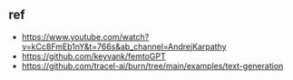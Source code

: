 ## ref

- https://www.youtube.com/watch?v=kCc8FmEb1nY&t=766s&ab_channel=AndrejKarpathy
- https://github.com/keyvank/femtoGPT
- https://github.com/tracel-ai/burn/tree/main/examples/text-generation